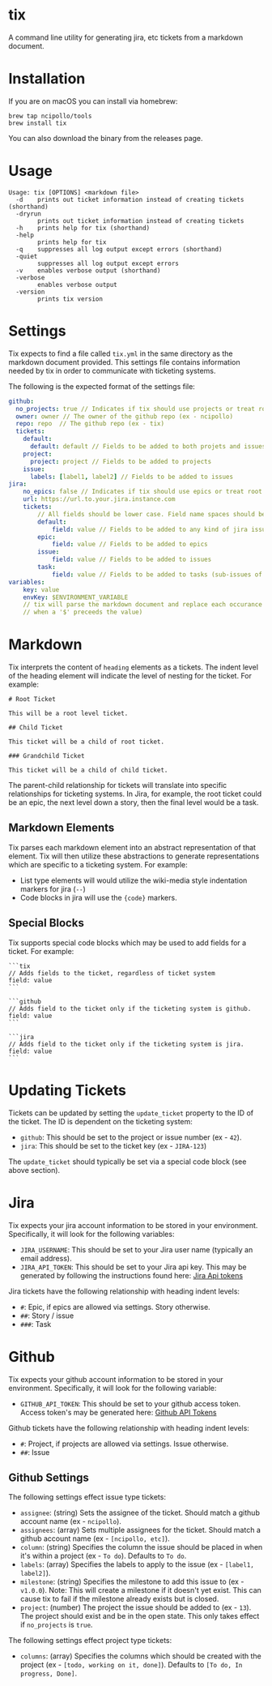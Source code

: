 # tix
A command line utility for generating jira, etc tickets from a markdown document.

# Installation
If you are on macOS you can install via homebrew:
```
brew tap ncipollo/tools
brew install tix
```

You can also download the binary from the releases page.

# Usage
```
Usage: tix [OPTIONS] <markdown file> 
  -d	prints out ticket information instead of creating tickets (shorthand)
  -dryrun
    	prints out ticket information instead of creating tickets
  -h	prints help for tix (shorthand)
  -help
    	prints help for tix
  -q	suppresses all log output except errors (shorthand)
  -quiet
    	suppresses all log output except errors
  -v	enables verbose output (shorthand)
  -verbose
    	enables verbose output
  -version
    	prints tix version
```

# Settings

Tix expects to find a file called `tix.yml` in the same directory as the markdown document provided. This settings
file contains information needed by tix in order to communicate with ticketing systems.

The following is the expected format of the settings file:
```yml
github:
  no_projects: true // Indicates if tix should use projects or treat root tickets as issues. Defaults to false.
  owner: owner // The owner of the github repo (ex - ncipollo)
  repo: repo  // The github repo (ex - tix)
  tickets:
    default: 
      default: default // Fields to be added to both projets and issues
    project:
      project: project // Fields to be added to projects
    issue:
      labels: [label1, label2] // Fields to be added to issues
jira:
    no_epics: false // Indicates if tix should use epics or treat root tickets as stories / issues. Defaults to false. 
    url: https://url.to.your.jira.instance.com
    tickets: 
        // All fields should be lower case. Field name spaces should be included (ex- epic name)
        default:
            field: value // Fields to be added to any kind of jira issue
        epic:
            field: value // Fields to be added to epics
        issue:
            field: value // Fields to be added to issues
        task: 
            field: value // Fields to be added to tasks (sub-issues of issues)
variables:
    key: value
    envKey: $ENVIRONMENT_VARIABLE
    // tix will parse the markdown document and replace each occurance of "key" with it's value (or environment variable
    // when a '$' preceeds the value)  
``` 

# Markdown

Tix interprets the content of `heading` elements as a tickets. The indent level of the heading element will indicate the
level of nesting for the ticket. For example:
```
# Root Ticket

This will be a root level ticket.

## Child Ticket

This ticket will be a child of root ticket.

### Grandchild Ticket

This ticket will be a child of child ticket.

``` 

The parent-child relationship for tickets will translate into specific relationships for ticketing systems. In Jira,
for example, the root ticket could be an epic, the next level down a story, then the final level would be a task.

## Markdown Elements

Tix parses each markdown element into an abstract representation of that element. Tix will then utilize these 
abstractions to generate representations which are specific to a ticketing system. For example:
- List type elements will would utilize the wiki-media style indentation markers for jira (`--`)
- Code blocks in jira will use the `{code}` markers.

## Special Blocks
Tix supports special code blocks which may be used to add fields for a ticket. For example:

    ```tix
    // Adds fields to the ticket, regardless of ticket system
    field: value
    ```

    ```github
    // Adds field to the ticket only if the ticketing system is github.
    field: value
    ```
    
    ```jira
    // Adds field to the ticket only if the ticketing system is jira.
    field: value
    ```

# Updating Tickets
Tickets can be updated by setting the `update_ticket` property to the ID of the ticket. The ID is dependent on the ticketing system:
- `github`: This should be set to the project or issue number (ex - `42`).
- `jira`: This should be set to the ticket key (ex - `JIRA-123`)

The `update_ticket` should typically be set via a special code block (see above section).

# Jira
Tix expects your jira account information to be stored in your environment. Specifically, it will look for the following
variables:  

- `JIRA_USERNAME`: This should be set to your Jira user name (typically an email address).
- `JIRA_API_TOKEN`: This should be set to your Jira api key. This may be generated by following the instructions found
here: [Jira Api tokens](https://confluence.atlassian.com/cloud/api-tokens-938839638.html)

Jira tickets have the following relationship with heading indent levels:
- `#`: Epic, if epics are allowed via settings. Story otherwise.
- `##`: Story / issue
- `###`: Task

# Github
Tix expects your github account information to be stored in your environment. Specifically, it will look for the following variable:

- `GITHUB_API_TOKEN`: This should be set to your github access token. Access token's may be generated here: [Github API Tokens](https://github.com/settings/tokens)

Github tickets have the following relationship with heading indent levels:
- `#`: Project, if projects are allowed via settings. Issue otherwise.
- `##`: Issue

## Github Settings
The following settings effect issue type tickets:

- `assignee`: (string) Sets the assignee of the ticket. Should match a github account name (ex - `ncipollo`).
- `assignees`: (array) Sets multiple assignees for the ticket. Should match a github account name (ex - `[ncipollo, etc]`).
- `column`: (string) Specifies the column the issue should be placed in when it's within a project (ex - `To do`). Defaults to `To do`.
- `labels`: (array) Specifies the labels to apply to the issue (ex - `[label1, label2]`).
- `milestone`: (string) Specifies the milestone to add this issue to (ex - `v1.0.0`). Note: This will create a milestone if it doesn't yet exist. This can cause tix to fail if the milestone already exists but is closed.
- `project`: (number) The project the issue should be added to (ex - `13`). The project should exist and be in the open state. This only takes effect if `no_projects` is `true`.

The following settings effect project type tickets:
- `columns`: (array) Specifies the columns which should be created with the project (ex - `[todo, working on it, done]`). Defaults to `[To do, In progress, Done]`.
